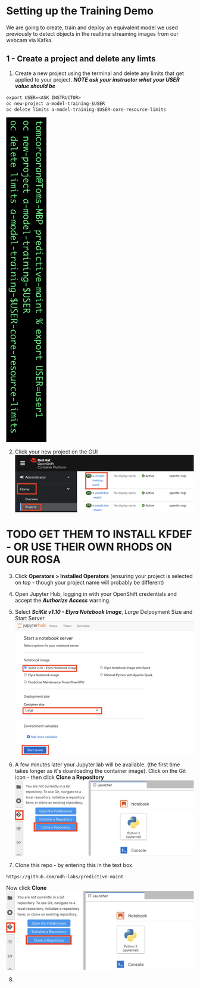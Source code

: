 # Setting up the Training Demo

We are going to create, train and deploy an equivalent model we used previously to detect objects in the realtime streaming images from our webcam via Kafka.

## 1 - Create a project and delete any limts

1. Create a new project using the terminal and delete any limits that get applied to your project. 
***NOTE ask your instructor what your USER value should be***
```
export USER=<ASK INSTRUCTOR>
oc new-project a-model-training-$USER
oc delete limits a-model-training-$USER-core-resource-limits
```
![images/5-model-training-setup/image1.png](images/5-model-training-setup/image1.png)

2. Click your new project on the GUI
![images/5-model-training-setup/image2.png](images/5-model-training-setup/image2.png)

# TODO GET THEM TO INSTALL KFDEF - OR USE THEIR OWN RHODS ON OUR ROSA

3. Click **Operators > Installed Operators** (ensuring your project is selected on top - though your project name will probably be different)




4. Open Jupyter Hub, logging in with your OpenShift credentials and accept the ***Authorize Access*** warning.


5. Select  ***SciKit v1.10 - Elyra Notebook Image***, *Large* Delpoyment Size and Start Server
![images/5-model-training-setup/image3.png](images/5-model-training-setup/image3.png)


6. A few minutes later your Jupyter lab will be available. (the first time takes longer as it's doanloading the container image). Click on the Git icon - then click **Clone a Repository**
![images/5-model-training-setup/image4.png](images/5-model-training-setup/image4.png)

7. Clone this repo - by entering this in the text box.
```
https://github.com/odh-labs/predictive-maint
```
Now click **Clone**
![images/5-model-training-setup/image4.png](images/5-model-training-setup/image4.png)

8. 


